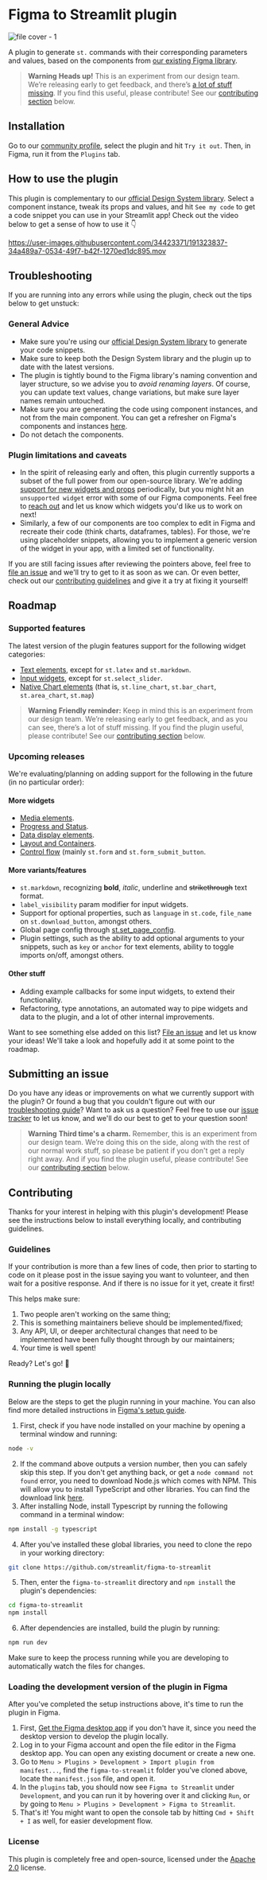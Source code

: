 # Figma to Streamlit plugin

![file cover - 1](https://user-images.githubusercontent.com/34423371/191558995-f4466e38-03c6-4be2-9a46-9855d763413d.jpg)

A plugin to generate `st.` commands with their corresponding parameters and values, based on the components from [our existing Figma library]().

> **Warning**
> **Heads up!**
> This is an experiment from our design team. We’re releasing early to get feedback, and there’s [a lot of stuff missing](https://github.com/streamlit/figma-to-streamlit#roadmap). If you find this useful, please contribute! See our [contributing section](https://github.com/streamlit/figma-to-streamlit#contributing) below.

## Installation

Go to our [community profile](), select the plugin and hit `Try it out`. Then, in Figma, run it from the `Plugins` tab.

## How to use the plugin

This plugin is complementary to our [official Design System library](). Select a component instance, tweak its props and values, and hit `See my code` to get a code snippet you can use in your Streamlit app! Check out the video below to get a sense of how to use it 👇

https://user-images.githubusercontent.com/34423371/191323837-34a489a7-0534-49f7-b42f-1270ed1dc895.mov

## Troubleshooting

If you are running into any errors while using the plugin, check out the tips below to get unstuck:

### General Advice

* Make sure you're using our [official Design System library]() to generate your code snippets.
* Make sure to keep both the Design System library and the plugin up to date with the latest versions.
* The plugin is tightly bound to the Figma library's naming convention and layer structure, so we advise you to _avoid renaming layers_. Of course, you can update text values, change variations, but make sure layer names remain untouched.
* Make sure you are generating the code using component instances, and not from the main component. You can get a refresher on Figma's components and instances [here](https://help.figma.com/hc/en-us/articles/360039150173-Create-and-insert-component-instances).
* Do not detach the components.

### Plugin limitations and caveats

* In the spirit of releasing early and often, this plugin currently supports a subset of the full power from our open-source library. We're adding [support for new widgets and props](https://github.com/streamlit/figma-to-streamlit#roadmap) periodically, but you might hit an `unsupported widget` error with some of our Figma components. Feel free to [reach out](https://github.com/streamlit/figma-to-streamlit#submitting-an-issue) and let us know which widgets you'd like us to work on next!
* Similarly, a few of our components are too complex to edit in Figma and recreate their code (think charts, dataframes, tables). For those, we're using placeholder snippets, allowing you to implement a generic version of the widget in your app, with a limited set of functionality.

If you are still facing issues after reviewing the pointers above, feel free to [file an issue](https://github.com/streamlit/figma-to-streamlit#submitting-an-issue) and we'll try to get to it as soon as we can. Or even better, check out our [contributing guidelines](https://github.com/streamlit/figma-to-streamlit#contributing) and give it a try at fixing it yourself!

## Roadmap

### Supported features

The latest version of the plugin features support for the following widget categories:

* [Text elements](https://docs.streamlit.io/library/api-reference/text), except for `st.latex` and `st.markdown`.
* [Input widgets](https://docs.streamlit.io/library/api-reference/widgets), except for `st.select_slider`.
* [Native Chart elements](https://docs.streamlit.io/library/api-reference/charts) (that is, `st.line_chart`, `st.bar_chart`, `st.area_chart`, `st.map`)

> **Warning**
> **Friendly reminder:**
> Keep in mind this is an experiment from our design team. We’re releasing early to get feedback, and as you can see, there’s a lot of stuff missing. If you find the plugin useful, please contribute! See our [contributing section](https://github.com/streamlit/figma-to-streamlit#contributing) below.

### Upcoming releases

We're evaluating/planning on adding support for the following in the future (in no particular order):

#### More widgets
* [Media elements](https://docs.streamlit.io/library/api-reference/media).
* [Progress and Status](https://docs.streamlit.io/library/api-reference/status).
* [Data display elements](https://docs.streamlit.io/library/api-reference/data).
* [Layout and Containers](https://docs.streamlit.io/library/api-reference/layout).
* [Control flow](https://docs.streamlit.io/library/api-reference/control-flow) (mainly `st.form` and `st.form_submit_button`.

#### More variants/features
* `st.markdown`, recognizing **bold**, _italic_, underline and ~~strikethrough~~ text format.
* `label_visibility` param modifier for input widgets.
* Support for optional properties, such as `language` in `st.code`, `file_name` on `st.download_button`, amongst others.
* Global page config through [st.set_page_config](https://docs.streamlit.io/library/api-reference/utilities/st.set_page_config).
* Plugin settings, such as the ability to add optional arguments to your snippets, such as `key` or `anchor` for text elements, ability to toggle imports on/off, amongst others.

#### Other stuff
* Adding example callbacks for some input widgets, to extend their functionality.
* Refactoring, type annotations, an automated way to pipe widgets and data to the plugin, and a lot of other internal improvements.

Want to see something else added on this list? [File an issue](https://github.com/streamlit/figma-to-streamlit#submitting-an-issue) and let us know your ideas! We'll take a look and hopefully add it at some point to the roadmap.

## Submitting an issue

Do you have any ideas or improvements on what we currently support with the plugin? Or found a bug that you couldn't figure out with our [troubleshooting guide](https://github.com/streamlit/figma-to-streamlit#troubleshooting)? Want to ask us a question? Feel free to use our [issue tracker](https://github.com/streamlit/figma-to-streamlit/issues) to let us know, and we'll do our best to get to your question soon!

> **Warning**
> **Third time's a charm.**
> Remember, this is an experiment from our design team. We’re doing this on the side, along with the rest of our normal work stuff, so please be patient if you don't get a reply right away. And if you find the plugin useful, please contribute! See our [contributing section](https://github.com/streamlit/figma-to-streamlit#contributing) below.

## Contributing

Thanks for your interest in helping with this plugin's development! Please see the instructions below to install everything locally, and contributing guidelines.

### Guidelines

If your contribution is more than a few lines of code, then prior to starting to code on it please post in the issue saying you want to volunteer, and then wait for a positive response. And if there is no issue for it yet, create it first!

This helps make sure:
1. Two people aren't working on the same thing;
2. This is something maintainers believe should be implemented/fixed;
3. Any API, UI, or deeper architectural changes that need to be implemented have been fully thought through by our maintainers;
4. Your time is well spent!

Ready? Let's go! 🚀

### Running the plugin locally

Below are the steps to get the plugin running in your machine. You can also find more detailed instructions in [Figma's setup guide](https://www.figma.com/plugin-docs/setup/).

1. First, check if you have node installed on your machine by opening a terminal window and running:

```bash
node -v
```

2. If the command above outputs a version number, then you can safely skip this step. If you don't get anything back, or get a `node command not found` error, you need to download Node.js which comes with NPM. This will allow you to install TypeScript and other libraries. You can find the download link [here](https://nodejs.org/en/download/).
3. After installing Node, install Typescript by running the following command in a terminal window:

```bash
npm install -g typescript
```

4. After you've installed these global libraries, you need to clone the repo in your working directory:

```bash
git clone https://github.com/streamlit/figma-to-streamlit
```

5. Then, enter the `figma-to-streamlit` directory and `npm install` the plugin's dependencies:

```bash
cd figma-to-streamlit
npm install
```

6. After dependencies are installed, build the plugin by running:

```bash
npm run dev
```

Make sure to keep the process running while you are developing to automatically watch the files for changes.

### Loading the development version of the plugin in Figma

After you've completed the setup instructions above, it's time to run the plugin in Figma.

1. First, [Get the Figma desktop app](https://www.figma.com/downloads/) if you don't have it, since you need the desktop version to develop the plugin locally.
2. Log in to your Figma account and open the file editor in the Figma desktop app. You can open any existing document or create a new one.
3. Go to `Menu > Plugins > Development > Import plugin from manifest...`, find the `figma-to-streamlit` folder you've cloned above, locate the `manifest.json` file, and open it.
4. In the `plugins` tab, you should now see `Figma to Streamlit` under `Development`, and you can run it by hovering over it and clicking `Run`, or by going to `Menu > Plugins > Development > Figma to Streamlit`.
5. That's it! You might want to open the console tab by hitting `Cmd + Shift + I` as well, for easier development flow.

### License

This plugin is completely free and open-source, licensed under the [Apache 2.0](https://www.apache.org/licenses/LICENSE-2.0) license.
